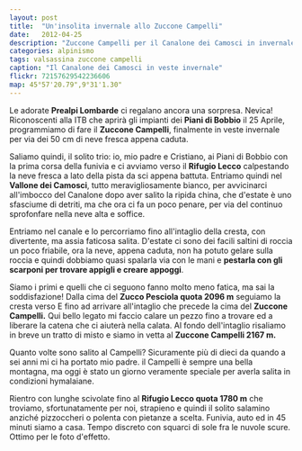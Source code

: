 ```yaml
---
layout: post
title:  "Un'insolita invernale allo Zuccone Campelli"
date:   2012-04-25
description: "Zuccone Campelli per il Canalone dei Camosci in invernale"
categories: alpinismo
tags: valsassina zuccone campelli
caption: "Il Canalone dei Camosci in veste invernale"
flickr: 72157629542236606
map: 45°57'20.79",9°31'1.30"
---
```


Le adorate **Prealpi Lombarde** ci regalano ancora una sorpresa. Nevica! Riconoscenti alla ITB che aprirà gli impianti dei **Piani di Bobbio** il 25 Aprile, programmiamo di fare il **Zuccone Campelli**, finalmente in veste invernale per via dei 50 cm di neve fresca appena caduta.

Saliamo quindi, il solito trio: io, mio padre e Cristiano, ai Piani di Bobbio con la prima corsa della funivia e ci avviamo verso il **Rifugio Lecco** calpestando la neve fresca a lato della pista da sci appena battuta. Entriamo quindi nel **Vallone dei Camosci**, tutto meravigliosamente bianco, per avvicinarci all'imbocco del Canalone dopo aver salito la ripida china, che d'estate è uno sfasciume di detriti, ma che ora ci fa un poco penare, per via del continuo sprofonfare nella neve alta e soffice.

Entriamo nel canale e lo percorriamo fino all'intaglio della cresta, con divertente, ma assia faticosa salita. D'estate ci sono dei facili saltini di roccia un poco friabile, ora la neve, appena caduta, non ha potuto gelare sulla roccia e quindi dobbiamo quasi spalarla via con le mani  e **pestarla con gli scarponi per trovare appigli e creare appoggi**.

Siamo i primi e quelli che ci seguono fanno molto meno fatica, ma sai la soddisfazione! Dalla cima del **Zucco Pesciola quota 2096 m** seguiamo la cresta verso E fino ad arrivare all'intaglio che precede la cima del **Zuccone Campelli.** Qui bello legato mi faccio calare un pezzo fino a trovare ed a liberare la catena che ci aiuterà nella calata. Al fondo dell'intaglio risaliamo in breve un tratto di misto e siamo in vetta al **Zuccone Campelli 2167 m.**

Quanto volte sono salito al Campelli? Sicuramente più di dieci da quando a sei anni mi ci ha portato mio padre. il Campelli è sempre una bella montagna, ma oggi è stato un giorno veramente speciale per averla salita in condizioni hymalaiane.

Rientro con lunghe scivolate fino al **Rifugio Lecco quota 1780 m** che troviamo, sfortunatamente per noi, strapieno e quindi il solito salamino anziché pizzoccheri o polenta con pietanze a scelta. Funivia, auto ed in 45 minuti siamo a casa. Tempo discreto con squarci di sole fra le nuvole scure. Ottimo per le foto d'effetto.


